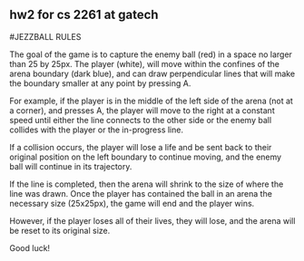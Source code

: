 ## hw2 for cs 2261 at gatech ##

#JEZZBALL RULES

The goal of the game is to capture the enemy ball (red) in a space no larger than 25 by 25px. The player (white), will move within the confines of the arena boundary (dark blue), and can draw perpendicular lines that will make the boundary smaller at any point by pressing A.

For example, if the player is in the middle of the left side of the arena (not at a corner), and presses A, the player will move to the right at a constant speed until either the line connects to the other side or the enemy ball collides with the player or the in-progress line.

If a collision occurs, the player will lose a life and be sent back to their original position on the left boundary to continue moving, and the enemy ball will continue in its trajectory. 

If the line is completed, then the arena will shrink to the size of where the line was drawn. Once the player has contained the ball in an arena the necessary size (25x25px), the game will end and the player wins.

However, if the player loses all of their lives, they will lose, and the arena will be reset to its original size.

Good luck!

